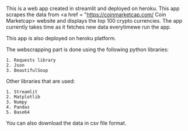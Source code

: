 This is a web app created in streamlit and deployed on heroku. This app scrapes the data from <a href = "https://coinmarketcap.com/ Coin Marketcap></a> website and displays the top 100 crypto currencies. The app currently takes time as it fetches new data everytimewe run the app.
  
This app is also deployed on heroku platform.

The webscrapping part is done using the following python libraries: 
    
    1. Requests library
    2. Json 
    3. BeautifulSoup

Other libraries that are used:

    1. Streamlit 
    2. Matplotlib
    3. Numpy
    4. Pandas
    5. Base64 

You can also download the data in csv file format.
